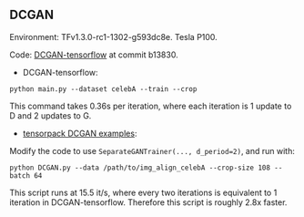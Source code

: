 
## DCGAN
Environment: TFv1.3.0-rc1-1302-g593dc8e. Tesla P100.

Code: [DCGAN-tensorflow](https://github.com/carpedm20/DCGAN-tensorflow/) at commit b13830.

* DCGAN-tensorflow:
```
python main.py --dataset celebA --train --crop
```
This command takes 0.36s per iteration, where each iteration is 1 update to D and 2 updates to G.

* [tensorpack DCGAN examples](https://github.com/tensorpack/tensorpack/blob/master/examples/GAN/DCGAN.py):

Modify the code to use `SeparateGANTrainer(..., d_period=2)`, and run with:
```
python DCGAN.py --data /path/to/img_align_celebA --crop-size 108 --batch 64
```

This script runs at 15.5 it/s, where every two iterations is equivalent to 1 iteration in DCGAN-tensorflow.
Therefore this script is roughly 2.8x faster.
